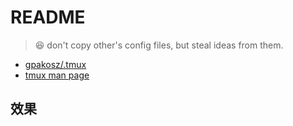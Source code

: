 # README

> :laughing: don't copy other's config files, but steal ideas from them.

* [gpakosz/.tmux](https://github.com/gpakosz/.tmux)
* [tmux man page](https://linux.die.net/man/1/tmux)

## 效果
